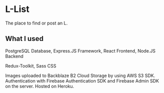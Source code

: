 # L-List

The place to find or post an L.

## What I used

PostgreSQL Database,
Express.JS Framework,
React Frontend,
Node.JS Backend

Redux-Toolkit,
Sass CSS

Images uploaded to Backblaze B2 Cloud Storage by using AWS S3 SDK.
Authentication with Firebase Authentication SDK and Firebase Admin SDK on the server.
Hosted on Heroku.